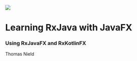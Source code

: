 
![](http://blog.soat.fr/wp-content/uploads/2015/06/b63db6fc1161931ff8375eb6e7e6f26c-150x150.png) 

# Learning RxJava with JavaFX
### Using RxJavaFX and RxKotlinFX


Thomas Nield 